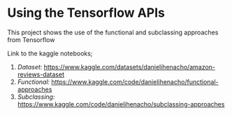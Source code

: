 # **Using the Tensorflow APIs**

This project shows the use of the functional and subclassing approaches from Tensorflow

Link to the kaggle notebooks;
1. *Dataset:* https://www.kaggle.com/datasets/danielihenacho/amazon-reviews-dataset
2. *Functional:* https://www.kaggle.com/code/danielihenacho/functional-approaches
3. *Subclassing:* https://www.kaggle.com/code/danielihenacho/subclassing-approaches